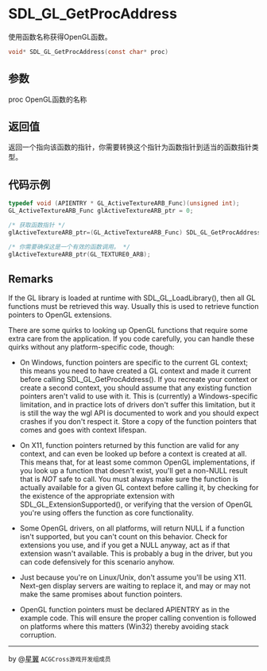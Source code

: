 # SDL_GL_GetProcAddress

使用函数名称获得OpenGL函数。
```c
void* SDL_GL_GetProcAddress(const char* proc)
```

## 参数
proc	OpenGL函数的名称

## 返回值
返回一个指向该函数的指针，你需要转换这个指针为函数指针到适当的函数指针类型。

## 代码示例
```c
typedef void (APIENTRY * GL_ActiveTextureARB_Func)(unsigned int);
GL_ActiveTextureARB_Func glActiveTextureARB_ptr = 0;

/* 获取函数指针 */
glActiveTextureARB_ptr=(GL_ActiveTextureARB_Func) SDL_GL_GetProcAddress("glActiveTextureARB");

/* 你需要确保这是一个有效的函数调用。 */
glActiveTextureARB_ptr(GL_TEXTURE0_ARB);
```

## Remarks
If the GL library is loaded at runtime with SDL_GL_LoadLibrary(), then all GL functions must be retrieved this way. Usually this is used to retrieve function pointers to OpenGL extensions. 

There are some quirks to looking up OpenGL functions that require some extra care from the application. If you code carefully, you can handle these quirks without any platform-specific code, though: 

- On Windows, function pointers are specific to the current GL context; this means you need to have created a GL context and made it current before calling SDL_GL_GetProcAddress(). If you recreate your context or create a second context, you should assume that any existing function pointers aren't valid to use with it. This is (currently) a Windows-specific limitation, and in practice lots of drivers don't suffer this limitation, but it is still the way the wgl API is documented to work and you should expect crashes if you don't respect it. Store a copy of the function pointers that comes and goes with context lifespan. 


- On X11, function pointers returned by this function are valid for any context, and can even be looked up before a context is created at all. This means that, for at least some common OpenGL implementations, if you look up a function that doesn't exist, you'll get a non-NULL result that is _NOT_ safe to call. You must always make sure the function is actually available for a given GL context before calling it, by checking for the existence of the appropriate extension with SDL_GL_ExtensionSupported(), or verifying that the version of OpenGL you're using offers the function as core functionality. 


- Some OpenGL drivers, on all platforms, will return NULL if a function isn't supported, but you can't count on this behavior. Check for extensions you use, and if you get a NULL anyway, act as if that extension wasn't available. This is probably a bug in the driver, but you can code defensively for this scenario anyhow. 

- Just because you're on Linux/Unix, don't assume you'll be using X11. Next-gen display servers are waiting to replace it, and may or may not make the same promises about function pointers. 

- OpenGL function pointers must be declared APIENTRY as in the example code. This will ensure the proper calling convention is followed on platforms where this matters (Win32) thereby avoiding stack corruption. 

---
by  @[星翼](https://git.oschina.net/Luma) `ACGCross游戏开发组成员`